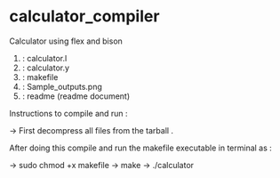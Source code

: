 # calculator_compiler
Calculator using flex and bison

1) : calculator.l
2) : calculator.y
3) : makefile
4) : Sample_outputs.png
5) : readme (readme document)




Instructions to compile and run :
 
-> First decompress all files from the tarball .

		
After doing this compile and run the makefile executable in terminal as :



-> sudo chmod +x makefile
-> make
-> ./calculator
